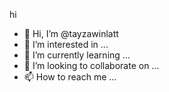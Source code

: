 hi
- 👋 Hi, I’m @tayzawinlatt
- 👀 I’m interested in ...
- 🌱 I’m currently learning ...
- 💞️ I’m looking to collaborate on ...
- 📫 How to reach me ...

<!---
tayzawinlatt/tayzawinlatt is a ✨ special ✨ repository because its `README.md` (this file) appears on your GitHub profile.
You can click the Preview link to take a look at your changes.
--->
